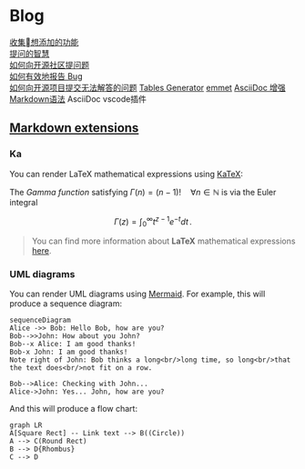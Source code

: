 # Blog

[收集想添加的功能](https://feathub.com/)  
[提问的智慧](https://github.com/ryanhanwu/How-To-Ask-Questions-The-Smart-Way)  
[如何向开源社区提问题](https://github.com/seajs/seajs/issues/545)  
[如何有效地报告 Bug](https://www.chiark.greenend.org.uk/~sgtatham/bugs-cn.html)  
[如何向开源项目提交无法解答的问题](https://zhuanlan.zhihu.com/p/25795393)
[Tables Generator](http://www.tablesgenerator.com/)
[emmet](https://docs.emmet.io/cheat-sheet/)
[AsciiDoc 增强Markdown语法](https://asciidoctor.org/docs/asciidoc-syntax-quick-reference/)
AsciiDoc vscode插件

## [Markdown extensions](https://stackedit.io/app#)
### Ka


You can render LaTeX mathematical expressions using [KaTeX](https://khan.github.io/KaTeX/):

The *Gamma function* satisfying $\Gamma(n) = (n-1)!\quad\forall n\in\mathbb N$ is via the Euler integral

$$
\Gamma(z) = \int_0^\infty t^{z-1}e^{-t}dt\,.
$$

> You can find more information about **LaTeX** mathematical expressions [here](http://meta.math.stackexchange.com/questions/5020/mathjax-basic-tutorial-and-quick-reference).

### UML diagrams

You can render UML diagrams using [Mermaid](https://mermaidjs.github.io/). For example, this will produce a sequence diagram:

```mermaid
sequenceDiagram
Alice ->> Bob: Hello Bob, how are you?
Bob-->>John: How about you John?
Bob--x Alice: I am good thanks!
Bob-x John: I am good thanks!
Note right of John: Bob thinks a long<br/>long time, so long<br/>that the text does<br/>not fit on a row.

Bob-->Alice: Checking with John...
Alice->John: Yes... John, how are you?
```

And this will produce a flow chart:

```mermaid
graph LR
A[Square Rect] -- Link text --> B((Circle))
A --> C(Round Rect)
B --> D{Rhombus}
C --> D
```